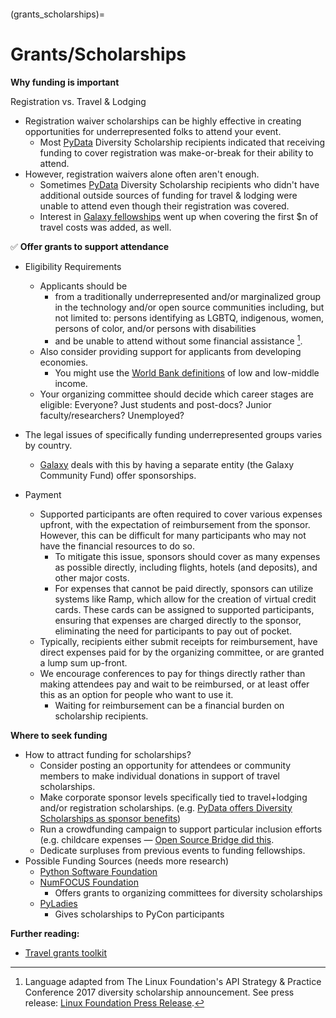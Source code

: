 ```{tags} Scholarships, Participant-Diversity, Global-South-and-Developing-Countries, Newcomers-and-First-Timers, Location-and-Venue
```

(grants_scholarships)=
# Grants/Scholarships

**Why funding is important**

Registration vs. Travel &amp; Lodging
- Registration waiver scholarships can be highly effective in creating opportunities for underrepresented folks to attend your event.
    - Most [PyData](http://www.pydata.org) Diversity Scholarship recipients indicated that receiving funding to cover registration was make-or-break for their ability to attend. 
- However, registration waivers alone often aren't enough.
    - Sometimes [PyData](http://www.pydata.org) Diversity Scholarship recipients who didn&#39;t have additional outside sources of funding for travel &amp; lodging were unable to attend even though their registration was covered.
  - Interest in [Galaxy fellowships](https://galaxyproject.org/news/2017-03-gcc2017-fellowships/) went up when covering the first $n of travel costs was added, as well.

✅ **Offer grants to support attendance**

- Eligibility Requirements
  - Applicants should be 
    - from a traditionally underrepresented and/or marginalized group in the technology and/or open source communities including, but not limited to: persons identifying as LGBTQ, indigenous, women, persons of color, and/or persons with disabilities
    - and be unable to attend without some financial assistance [^lf-source].
  - Also consider providing support for applicants from developing economies.
    - You might use the [World Bank definitions](http://bit.ly/1nO82wD) of low and low-middle income.
  - Your organizing committee should decide which career stages are eligible: Everyone? Just students and post-docs? Junior faculty/researchers? Unemployed?
  
- The legal issues of specifically funding underrepresented groups varies by country.
    - [Galaxy](https://galaxyproject.org) deals with this by having a separate entity (the Galaxy Community Fund) offer sponsorships.
    
- Payment
  - Supported participants are often required to cover various expenses upfront, with the expectation of reimbursement from the sponsor. However, this can be difficult for many participants who may not have the financial resources to do so.
    - To mitigate this issue, sponsors should cover as many expenses as possible directly, including flights, hotels (and deposits), and other major costs.
    - For expenses that cannot be paid directly, sponsors can utilize systems like Ramp, which allow for the creation of virtual credit cards. These cards can be assigned to supported participants, ensuring that expenses are charged directly to the sponsor, eliminating the need for participants to pay out of pocket.
  - Typically, recipients either submit receipts for reimbursement, have direct expenses paid for by the organizing committee, or are granted a lump sum up-front.
  - We encourage conferences to pay for things directly rather than making attendees pay and wait to be reimbursed, or at least offer this as an option for people who want to use it. 
    - Waiting for reimbursement can be a financial burden on scholarship recipients.

**Where to seek funding**

- How to attract funding for scholarships?
  - Consider posting an opportunity for attendees or community members to make individual donations in support of travel scholarships.
  - Make corporate sponsor levels specifically tied to travel+lodging and/or registration scholarships. (e.g. [PyData offers Diversity Scholarships as sponsor benefits](https://pydata.org/pdf/sponsor-prospectus.pdf))
  - Run a crowdfunding campaign to support particular inclusion efforts (e.g. childcare expenses — [Open Source Bridge did this](https://web.archive.org/web/20160527052000/http://opensourcebridge.org/blog/2016/05/childcare-and-scholarships/).
  - Dedicate surpluses from previous events to funding fellowships.
- Possible Funding Sources (needs more research)
  - [Python Software Foundation](http://legacy.python.org/psf/grants/)
  - [NumFOCUS Foundation](https://numfocus.org/programs/small-development-grants)
    - Offers grants to organizing committees for diversity scholarships
  - [PyLadies](http://www.pyladies.com/)
    - Gives scholarships to PyCon participants

**Further reading:**

- [Travel grants toolkit](https://adacamp.org/adacamp-toolkit/travel-grants/)
[^lf-source]: Language adapted from The Linux Foundation's API Strategy & Practice Conference 2017 diversity scholarship announcement. See press release: [Linux Foundation Press Release](https://www.linuxfoundation.org/press/press-release/the-linux-foundation-and-open-api-initiative-announce-agenda-for-apistrat-the-api-strategy-practice-conference).
